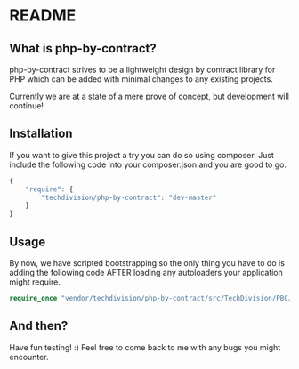 README
===============

What is php-by-contract?
-----------------

php-by-contract strives to be a lightweight design by contract library for PHP which can be added with minimal changes
to any existing projects.

Currently we are at a state of a mere prove of concept, but development will continue!


Installation
-----------------

If you want to give this project a try you can do so using composer.
Just include the following code into your composer.json and you are good to go.

```js
{
    "require": {
        "techdivision/php-by-contract": "dev-master"
    }
}
```

Usage
-----------------

By now, we have scripted bootstrapping so the only thing you have to do is adding the following code AFTER loading any
autoloaders your application might require.

```php
require_once "vendor/techdivision/php-by-contract/src/TechDivision/PBC/Bootstrap.php";
```

And then?
-----------------

Have fun testing! :)
Feel free to come back to me with any bugs you might encounter.